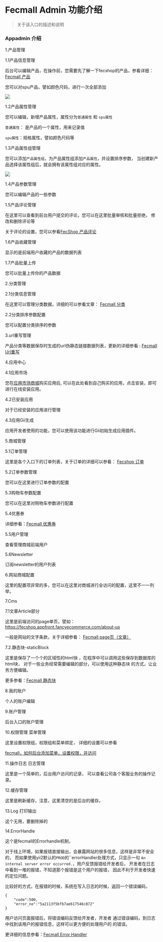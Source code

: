 Fecmall Admin 功能介绍
=========================

> 关于该入口的描述和说明


### Appadmin 介绍


1.产品管理

1.1产品信息管理

后台可以编辑产品，在操作前，您需要先了解一下fecshop的产品，参看详细：
[Fecmall 产品](http://www.fecshop.com/doc/fecshop-guide/instructions/cn-2.0/guide-fecmall_product.html)

您可以对spu产品，譬如颜色尺码，进行一次全部添加

![](images/p3.png)

1.2产品属性管理

您可以编辑，新增产品属性，属性分为`普通属性` 和 `spu属性`

`普通属性`： 是产品的一个属性，用来记录值

`spu属性`：规格属性，譬如颜色尺码等

1.3产品属性组管理

您可以添加`产品属性组`，为产品属性组添加`产品属性`，并设置排序参数，
当创建新产品选择该属性组后，就会拥有该属性组对应的属性。

![](images/p5.png)

1.4产品参数管理

您可以编辑产品的一些参数

1.5产品评论管理

在这里可以查看到前台用户提交的评论，您可以在这里批量审核和批量拒绝，
修改和删除评论等

关于评论的设置，您可以参看[FecShop 产品评论](http://www.fecshop.com/doc/fecshop-guide/instructions/cn-2.0/guide-fecmall_product_review.html)

1.6产品收藏管理

显示的是前端用户收藏的产品的数据列表

1.7产品批量上传

您可以批量上传你的产品数据

2.分类管理

2.1分类信息管理

在这里可以管理分类数据，详细的可以参看文章：
[Fecmall 分类](http://www.fecshop.com/doc/fecshop-guide/instructions/cn-2.0/guide-fecmall_category.html)

2.2分类排序参数配置

您可以配置分类排序的参数

3.url重写管理

产品分类等数据保存时生成的url伪静态链接数据列表，更新的详细参看
: [Fecmall Url重写](http://www.fecshop.com/doc/fecshop-guide/instructions/cn-2.0/guide-fecmall_url_rewrite.html)

4.应用中心

4.1应用市场

您在[应用市场商城](http://addons.fecmall.com/)购买应用后,
可以在此处看到自己购买的应用，点击安装，即可进行在线安装应用。

4.2已安装应用

对于已经安装的应用进行管理

4.3应用Gii生成

应用开发者使用的功能，您可以使用该功能进行Gii初始生成应用插件。

5.商城管理

5.1订单管理

这里是各个入口下的订单列表，关于订单的详细可以参看：
[Fecshop 订单](http://www.fecshop.com/doc/fecshop-guide/instructions/cn-2.0/guide-fecmall_order.html)

5.2订单参数管理

您可以在这里进行订单参数的配置

5.3购物车参数配置

您可以在这里对购物车参数进行配置

5.4优惠券

详细参看：[Fecmall 优惠券](http://www.fecshop.com/doc/fecshop-guide/instructions/cn-2.0/guide-fecmall_coupon.html)

5.5用户管理

查看管理商城前端用户

5.6Newsletter

订阅newsletter的用户列表


6.网站商城配置

这里的配置项非常的多，您可以在这里对商城进行全访问的配置，这里不一一列举。




7.Cms 

7.1文章Article部分

这里是前端访问的page单页，譬如：https://fecshop.appfront.fancyecommerce.com/about-us

一般是网站的文字条款，关于详细参看：
[Fecmall page页（文章）](http://www.fecshop.com/doc/fecshop-guide/instructions/cn-2.0/guide-fecmall_page.html)

7.2.静态块-staticBlock

这里是保存了一个个的区域性的html快
，在程序中可以调用这些保存到数据库的html块，
对于一些业务经常需要编辑的部分，可以使用这种静态块
的方式，让业务方便编辑。

更多参看：[Fecmall 静态块](http://www.fecshop.com/doc/fecshop-guide/instructions/cn-2.0/guide-fecmall_static_block.html)


8.我的账户 

个人的账户编辑

9.账户管理

后台入口的账户管理

10.权限管理  菜单管理

这里设置权限组，权限组和菜单绑定，
详细的设置可以参看

[fecmall，如何后台添加菜单，设置权限，并访问](http://www.fecshop.com/topic/437)

11.操作日志  日志管理

这里是一个简单的，后台用户访问的记录，
可以查看公司各个客服业务的操作记录。

12.缓存管理

这里是刷新缓存，注意，这里清空的是后台的缓存。



13.Log 打印输出

这个无用，要删除掉的

14.ErrorHandle

这个是fecmall的Errorhandle机制，

对于线上环境，如果报错直接输出，会暴露网站的很多信息，这样是非常不安全的，
而如果使用yii2默认的`PROD`的``errorHandler处理方式，只显示一句
`An internal server error occurred.`，用户反馈报错给开发者后， 开发者在日志中看到一堆的报错，不知道那个报错是这个用户的报错， 因此不利于开发者快速的定位问题。

比较好的方式，在报错的时候，系统在写入日志的时候，返回一个错误编码，

```
{
    "code":500,
    "error_no":"5a2113f5bfb7ae617546c872"
}
```

用户访问页面报错后，将错误编码反馈给开发者，开发者 通过错误编码，到日志中找到该用户的报错信息，这样可以更方便的处理用户的 的错误。


更详细的信息参看：[Fecmall Error Handler](http://www.fecshop.com/doc/fecshop-guide/instructions/cn-2.0/guide-fecmall_error_handler.html)








